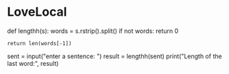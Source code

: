 # LoveLocal
def lengthh(s):
    words = s.rstrip().split()
    if not words:
        return 0
    
    return len(words[-1])
sent = input("enter a sentence: ")
result = lengthh(sent)
print("Length of the last word:", result)
